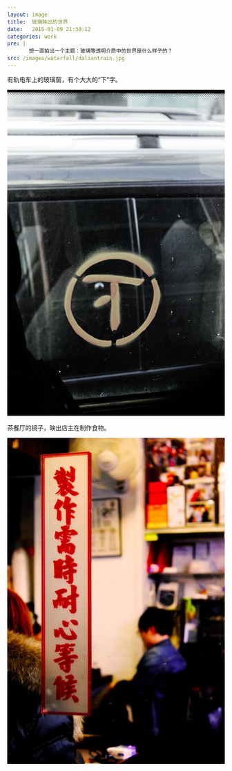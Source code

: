 ```yaml
---
layout: image
title:  玻璃映出的世界
date:   2015-01-09 21:30:12
categories: work
pre: | 
       想一直拍出一个主题：玻璃等透明介质中的世界是什么样子的？
src: /images/waterfall/daliantrain.jpg
---
```


有轨电车上的玻璃窗，有个大大的“下”字。

![](/images/daliantrain.jpg) 

茶餐厅的镜子，映出店主在制作食物。

![](/images/hongkongrestaraunt.jpg) 
